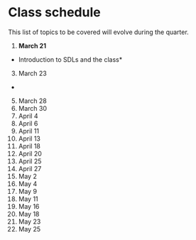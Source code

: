 # Class schedule

This list of topics to be covered will evolve during the quarter.

1. **March 21**
* Introduction to SDLs and the class*
3. March 23
* 
5. March 28
6. March 30 
7. April 4
8. April 6
9. April 11
10. April 13
11. April 18
12. April 20 
13. April 25
14. April 27
15. May 2
16. May 4
17. May 9
18. May 11
19. May 16
20. May 18
21. May 23
22. May 25
